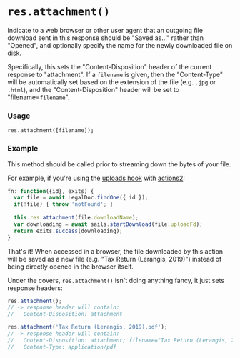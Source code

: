 # `res.attachment()`

Indicate to a web browser or other user agent that an outgoing file download sent in this response should be "Saved as..." rather than "Opened", and optionally specify the name for the newly downloaded file on disk.

Specifically, this sets the "Content-Disposition" header of the current response to "attachment". If a `filename` is given, then the "Content-Type" will be automatically set based on the extension of the file (e.g. `.jpg` or `.html`), and the "Content-Disposition" header will be set to "filename=`filename`".

### Usage
```usage
res.attachment([filename]);
```

### Example

This method should be called prior to streaming down the bytes of your file.

For example, if you're using the [uploads hook](https://www.npmjs.com/package/sails-hook-uploads) with [actions2](https://sailsjs.com/documentation/concepts/actions-and-controllers#?actions-2):

```js
fn: function({id}, exits) {
  var file = await LegalDoc.findOne({ id });
  if(!file) { throw 'notFound'; }
  
  this.res.attachment(file.downloadName);
  var downloading = await sails.startDownload(file.uploadFd);
  return exits.success(downloading);
}
```

That's it!  When accessed in a browser, the file downloaded by this action will be saved as a new file (e.g. "Tax Return (Lerangis, 2019)") instead of being directly opened in the browser itself.

Under the covers, `res.attachment()` isn't doing anything fancy, it just sets response headers:

```javascript
res.attachment();
// -> response header will contain:
//   Content-Disposition: attachment
```

```javascript
res.attachment('Tax Return (Lerangis, 2019).pdf');
// -> response header will contain:
//   Content-Disposition: attachment; filename="Tax Return (Lerangis, 2019).pdf"
//   Content-Type: application/pdf
```





<docmeta name="displayName" value="res.attachment()">
<docmeta name="pageType" value="method">
